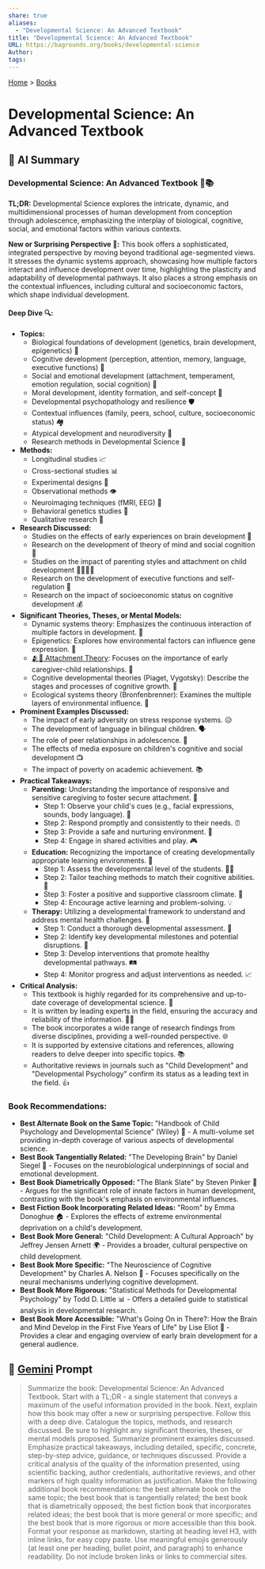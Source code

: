 ```yaml
---
share: true
aliases:
  - "Developmental Science: An Advanced Textbook"
title: "Developmental Science: An Advanced Textbook"
URL: https://bagrounds.org/books/developmental-science
Author: 
tags: 
---
```

[Home](../index.md) > [Books](./index.md)  
# Developmental Science: An Advanced Textbook  
## 🤖 AI Summary  
### Developmental Science: An Advanced Textbook 👶📚  
**TL;DR:** Developmental Science explores the intricate, dynamic, and multidimensional processes of human development from conception through adolescence, emphasizing the interplay of biological, cognitive, social, and emotional factors within various contexts.  
  
**New or Surprising Perspective 🤯:** This book offers a sophisticated, integrated perspective by moving beyond traditional age-segmented views. It stresses the dynamic systems approach, showcasing how multiple factors interact and influence development over time, highlighting the plasticity and adaptability of developmental pathways. It also places a strong emphasis on the contextual influences, including cultural and socioeconomic factors, which shape individual development.  
  
#### **Deep Dive 🔍:**  
* **Topics:**  
    * Biological foundations of development (genetics, brain development, epigenetics) 🧬  
    * Cognitive development (perception, attention, memory, language, executive functions) 🧠  
    * Social and emotional development (attachment, temperament, emotion regulation, social cognition) 🤝  
    * Moral development, identity formation, and self-concept 🌟  
    * Developmental psychopathology and resilience 🛡️  
    * Contextual influences (family, peers, school, culture, socioeconomic status) 🏘️  
    * Atypical development and neurodiversity 🌈  
    * Research methods in Developmental Science 🔬  
* **Methods:**  
    * Longitudinal studies 📈  
    * Cross-sectional studies 📊  
    * Experimental designs 🧪  
    * Observational methods 👁️  
    * Neuroimaging techniques (fMRI, EEG) 🧠  
    * Behavioral genetics studies 🧬  
    * Qualitative research 💬  
* **Research Discussed:**  
    * Studies on the effects of early experiences on brain development 🧠  
    * Research on the development of theory of mind and social cognition 🤝  
    * Studies on the impact of parenting styles and attachment on child development 👨‍👩‍👧‍👦  
    * Research on the development of executive functions and self-regulation 🧭  
    * Research on the impact of socioeconomic status on cognitive development 💰  
* **Significant Theories, Theses, or Mental Models:**  
    * Dynamic systems theory: Emphasizes the continuous interaction of multiple factors in development. 🔄  
    * Epigenetics: Explores how environmental factors can influence gene expression. 🧬  
    * [🫂💖 Attachment Theory](../topics/attachment-theory.md): Focuses on the importance of early caregiver-child relationships. 🔗  
    * Cognitive developmental theories (Piaget, Vygotsky): Describe the stages and processes of cognitive growth. 💭  
    * Ecological systems theory (Bronfenbrenner): Examines the multiple layers of environmental influence. 🌳  
* **Prominent Examples Discussed:**  
    * The impact of early adversity on stress response systems. 😥  
    * The development of language in bilingual children. 🗣️  
    * The role of peer relationships in adolescence. 👯  
    * The effects of media exposure on children's cognitive and social development 📺  
    * The impact of poverty on academic achievement. 📚  
* **Practical Takeaways:**  
    * **Parenting:** Understanding the importance of responsive and sensitive caregiving to foster secure attachment. 💖  
        * Step 1: Observe your child's cues (e.g., facial expressions, sounds, body language). 👀  
        * Step 2: Respond promptly and consistently to their needs. ⏰  
        * Step 3: Provide a safe and nurturing environment. 🏡  
        * Step 4: Engage in shared activities and play. 🎮  
    * **Education:** Recognizing the importance of creating developmentally appropriate learning environments. 🏫  
        * Step 1: Assess the developmental level of the students. 🧑‍🎓  
        * Step 2: Tailor teaching methods to match their cognitive abilities. 🧠  
        * Step 3: Foster a positive and supportive classroom climate. 🤝  
        * Step 4: Encourage active learning and problem-solving. 💡  
    * **Therapy:** Utilizing a developmental framework to understand and address mental health challenges. 🧠  
        * Step 1: Conduct a thorough developmental assessment. 📝  
        * Step 2: Identify key developmental milestones and potential disruptions. 🚧  
        * Step 3: Develop interventions that promote healthy developmental pathways. 🛤️  
        * Step 4: Monitor progress and adjust interventions as needed. 📈  
* **Critical Analysis:**  
    * This textbook is highly regarded for its comprehensive and up-to-date coverage of developmental science. 🌟  
    * It is written by leading experts in the field, ensuring the accuracy and reliability of the information. 👩‍🏫  
    * The book incorporates a wide range of research findings from diverse disciplines, providing a well-rounded perspective. 🌐  
    * It is supported by extensive citations and references, allowing readers to delve deeper into specific topics. 📚  
    * Authoritative reviews in journals such as "Child Development" and "Developmental Psychology" confirm its status as a leading text in the field. 👍  
  
### **Book Recommendations:**  
* **Best Alternate Book on the Same Topic:** "Handbook of Child Psychology and Developmental Science" (Wiley) 📘 - A multi-volume set providing in-depth coverage of various aspects of developmental science.  
* **Best Book Tangentially Related:** "The Developing Brain" by Daniel Siegel 🧠 - Focuses on the neurobiological underpinnings of social and emotional development.  
* **Best Book Diametrically Opposed:** "The Blank Slate" by Steven Pinker 📄 - Argues for the significant role of innate factors in human development, contrasting with the book's emphasis on environmental influences.  
* **Best Fiction Book Incorporating Related Ideas:** "Room" by Emma Donoghue 🏠 - Explores the effects of extreme environmental deprivation on a child's development.  
* **Best Book More General:** "Child Development: A Cultural Approach" by Jeffrey Jensen Arnett 🌍 - Provides a broader, cultural perspective on child development.  
* **Best Book More Specific:** "The Neuroscience of Cognitive Development" by Charles A. Nelson 🧠 - Focuses specifically on the neural mechanisms underlying cognitive development.  
* **Best Book More Rigorous:** "Statistical Methods for Developmental Psychology" by Todd D. Little 📊 - Offers a detailed guide to statistical analysis in developmental research.  
* **Best Book More Accessible:** "What's Going On in There?: How the Brain and Mind Develop in the First Five Years of Life" by Lise Eliot 👶 - Provides a clear and engaging overview of early brain development for a general audience.  
  
## 💬 [Gemini](https://gemini.google.com) Prompt  
> Summarize the book: Developmental Science: An Advanced Textbook. Start with a TL;DR - a single statement that conveys a maximum of the useful information provided in the book. Next, explain how this book may offer a new or surprising perspective. Follow this with a deep dive. Catalogue the topics, methods, and research discussed. Be sure to highlight any significant theories, theses, or mental models proposed. Summarize prominent examples discussed. Emphasize practical takeaways, including detailed, specific, concrete, step-by-step advice, guidance, or techniques discussed. Provide a critical analysis of the quality of the information presented, using scientific backing, author credentials, authoritative reviews, and other markers of high quality information as justification. Make the following additional book recommendations: the best alternate book on the same topic; the best book that is tangentially related; the best book that is diametrically opposed; the best fiction book that incorporates related ideas; the best book that is more general or more specific; and the best book that is more rigorous or more accessible than this book. Format your response as markdown, starting at heading level H3, with inline links, for easy copy paste. Use meaningful emojis generously (at least one per heading, bullet point, and paragraph) to enhance readability. Do not include broken links or links to commercial sites.
